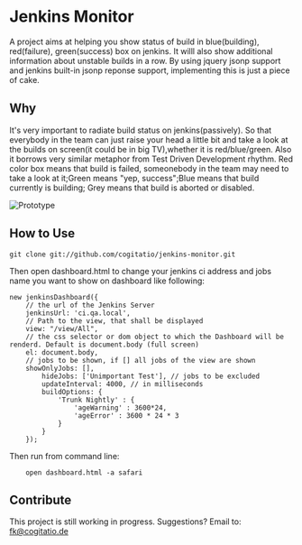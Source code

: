 Jenkins Monitor
=============

A project aims at helping you show status of build in blue(building), red(failure), green(success) box on jenkins. It willl also show additional information about unstable builds in a row.
By using jquery jsonp support and jenkins built-in jsonp reponse support, implementing this is just a piece of cake.

Why
-------

It's very important to radiate build status on jenkins(passively). So that everybody in the team can just raise your head a little bit and take a look at the builds on screen(it could be in big TV),whether it is red/blue/green. Also it borrows very similar metaphor from Test Driven Development rhythm. Red color box means that build is failed, someonebody in the team may need to take a look at it;Green means "yep, success";Blue means that build currently is building; Grey means that build is aborted or disabled.

![Prototype](http://farm7.static.flickr.com/6037/6328931162_042f2c1d09_z.jpg "Optional title")

How to Use
-----------

    git clone git://github.com/cogitatio/jenkins-monitor.git


  Then open dashboard.html to change your jenkins ci address and jobs name you want to show on dashboard like following:
	
	new jenkinsDashboard({
		// the url of the Jenkins Server
		jenkinsUrl: 'ci.qa.local',
		// Path to the view, that shall be displayed
		view: "/view/All",
		// the css selector or dom object to which the Dashboard will be renderd. Default is document.body (full screen)
		el: document.body, 
		// jobs to be shown, if [] all jobs of the view are shown
		showOnlyJobs: [],                      
            hideJobs: ['Unimportant Test'], // jobs to be excluded
            updateInterval: 4000, // in milliseconds
            buildOptions: {
                'Trunk Nightly' : {
                    'ageWarning' : 3600*24,
                    'ageError' : 3600 * 24 * 3
                }
            }
		});
		
  Then run from command line: 

		open dashboard.html -a safari
		

Contribute
------------
This project is still working in progress.
Suggestions? Email to: fk@cogitatio.de